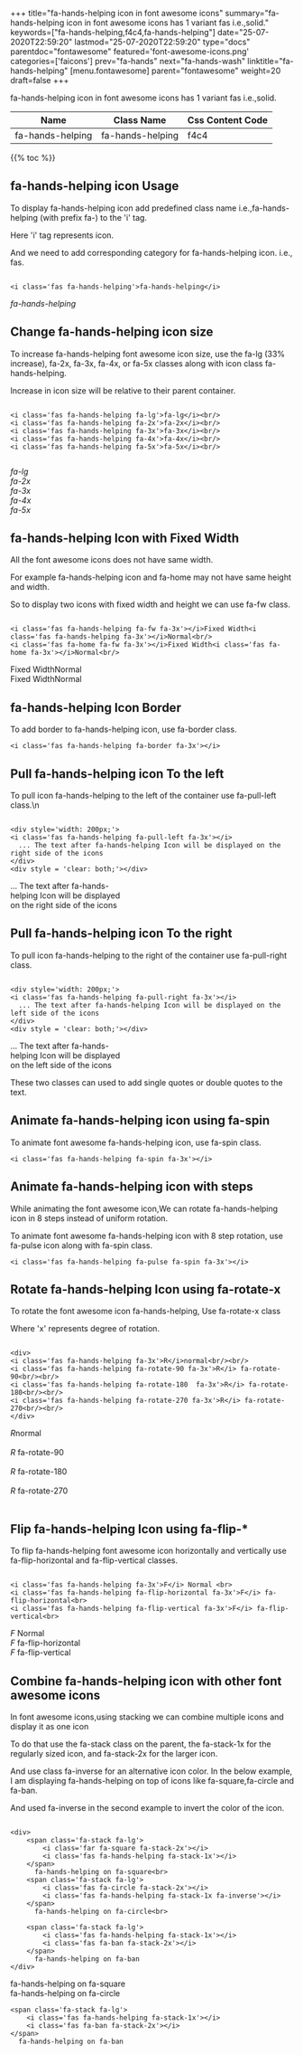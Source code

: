 +++
title="fa-hands-helping icon in font awesome icons"
summary="fa-hands-helping icon in font awesome icons has 1 variant fas i.e.,solid."
keywords=["fa-hands-helping,f4c4,fa-hands-helping"]
date="25-07-2020T22:59:20"
lastmod="25-07-2020T22:59:20"
type="docs"
parentdoc="fontawesome"
featured='font-awesome-icons.png'
categories=['faicons']
prev="fa-hands"
next="fa-hands-wash"
linktitle="fa-hands-helping"
[menu.fontawesome]
parent="fontawesome"
weight=20
draft=false
+++


fa-hands-helping icon in font awesome icons has 1 variant fas i.e.,solid.

<div class='table-responsive'><table class='table'><thead><tr><th>Name</th><th>Class Name</th><th>Css Content Code</th></tr></thead><tbody><tr><td>fa-hands-helping</td><td>fa-hands-helping</td><td>f4c4</td></tr></tbody></table></div>


{{% toc %}}


## fa-hands-helping icon Usage

To display fa-hands-helping icon add predefined class name i.e.,fa-hands-helping (with prefix fa-) to the 'i' tag.

Here 'i' tag represents icon.

And we need to add corresponding category for fa-hands-helping icon. i.e., fas.


```

<i class='fas fa-hands-helping'>fa-hands-helping</i>
```

<i class='fas fa-hands-helping'>fa-hands-helping</i>




## Change fa-hands-helping icon size
To increase fa-hands-helping font awesome icon size, use the fa-lg (33% increase), fa-2x, fa-3x, fa-4x, or fa-5x classes along with icon class fa-hands-helping.

Increase in icon size will be relative to their parent container. 

```

<i class='fas fa-hands-helping fa-lg'>fa-lg</i><br/>
<i class='fas fa-hands-helping fa-2x'>fa-2x</i><br/>
<i class='fas fa-hands-helping fa-3x'>fa-3x</i><br/>
<i class='fas fa-hands-helping fa-4x'>fa-4x</i><br/>
<i class='fas fa-hands-helping fa-5x'>fa-5x</i><br/>
            
```

<i class='fas fa-hands-helping fa-lg'>fa-lg</i><br/>
<i class='fas fa-hands-helping fa-2x'>fa-2x</i><br/>
<i class='fas fa-hands-helping fa-3x'>fa-3x</i><br/>
<i class='fas fa-hands-helping fa-4x'>fa-4x</i><br/>
<i class='fas fa-hands-helping fa-5x'>fa-5x</i><br/>
            



## fa-hands-helping Icon with Fixed Width 

All the font awesome icons does not have same width.

For example fa-hands-helping icon and fa-home may not have same height and width.

So to display two icons with fixed width and height we can use fa-fw class.


```

<i class='fas fa-hands-helping fa-fw fa-3x'></i>Fixed Width<i class='fas fa-hands-helping fa-3x'></i>Normal<br/>
<i class='fas fa-home fa-fw fa-3x'></i>Fixed Width<i class='fas fa-home fa-3x'></i>Normal<br/>
```

<i class='fas fa-hands-helping fa-fw fa-3x'></i>Fixed Width<i class='fas fa-hands-helping fa-3x'></i>Normal<br/>
<i class='fas fa-home fa-fw fa-3x'></i>Fixed Width<i class='fas fa-home fa-3x'></i>Normal<br/>



## fa-hands-helping Icon Border 

To add border to fa-hands-helping icon, use fa-border class.


```
<i class='fas fa-hands-helping fa-border fa-3x'></i>

```
<i class='fas fa-hands-helping fa-border fa-3x'></i>





## Pull fa-hands-helping icon To the left

To pull icon fa-hands-helping to the left of the container use fa-pull-left class.\n

```

<div style='width: 200px;'>
<i class='fas fa-hands-helping fa-pull-left fa-3x'></i>
  ... The text after fa-hands-helping Icon will be displayed on the right side of the icons
</div>
<div style = 'clear: both;'></div>
```

<div style='width: 200px;'>
<i class='fas fa-hands-helping fa-pull-left fa-3x'></i>
  ... The text after fa-hands-helping Icon will be displayed on the right side of the icons
</div>
<div style = 'clear: both;'></div>




## Pull fa-hands-helping icon To the right
To pull icon fa-hands-helping to the right of the container use fa-pull-right class.

```

<div style='width: 200px;'>
<i class='fas fa-hands-helping fa-pull-right fa-3x'></i>
  ... The text after fa-hands-helping Icon will be displayed on the left side of the icons
</div>
<div style = 'clear: both;'></div>
```

<div style='width: 200px;'>
<i class='fas fa-hands-helping fa-pull-right fa-3x'></i>
  ... The text after fa-hands-helping Icon will be displayed on the left side of the icons
</div>
<div style = 'clear: both;'></div>

These two classes can used to add single quotes or double quotes to the text.


## Animate fa-hands-helping icon using fa-spin
To animate font awesome fa-hands-helping icon, use fa-spin class.

```
<i class='fas fa-hands-helping fa-spin fa-3x'></i>
```
<i class='fas fa-hands-helping fa-spin fa-3x'></i>




## Animate fa-hands-helping icon with steps
While animating the font awesome icon,We can rotate fa-hands-helping icon in 8 steps instead of uniform rotation.

To animate font awesome fa-hands-helping icon with 8 step rotation, use fa-pulse icon along with fa-spin class.


```
<i class='fas fa-hands-helping fa-pulse fa-spin fa-3x'></i>

```
<i class='fas fa-hands-helping fa-pulse fa-spin fa-3x'></i>





## Rotate fa-hands-helping Icon using fa-rotate-x
To rotate the font awesome icon fa-hands-helping, Use fa-rotate-x class

Where 'x' represents degree of rotation.


```

<div>
<i class='fas fa-hands-helping fa-3x'>R</i>normal<br/><br/>
<i class='fas fa-hands-helping fa-rotate-90 fa-3x'>R</i> fa-rotate-90<br/><br/> 
<i class='fas fa-hands-helping fa-rotate-180  fa-3x'>R</i> fa-rotate-180<br/><br/> 
<i class='fas fa-hands-helping fa-rotate-270 fa-3x'>R</i> fa-rotate-270<br/><br/>
</div>
```

<div>
<i class='fas fa-hands-helping fa-3x'>R</i>normal<br/><br/>
<i class='fas fa-hands-helping fa-rotate-90 fa-3x'>R</i> fa-rotate-90<br/><br/> 
<i class='fas fa-hands-helping fa-rotate-180  fa-3x'>R</i> fa-rotate-180<br/><br/> 
<i class='fas fa-hands-helping fa-rotate-270 fa-3x'>R</i> fa-rotate-270<br/><br/>
</div>




## Flip fa-hands-helping Icon using fa-flip-*
To flip fa-hands-helping font awesome icon horizontally and vertically use fa-flip-horizontal and fa-flip-vertical classes. 

```

<i class='fas fa-hands-helping fa-3x'>F</i> Normal <br>
<i class='fas fa-hands-helping fa-flip-horizontal fa-3x'>F</i> fa-flip-horizontal<br>
<i class='fas fa-hands-helping fa-flip-vertical fa-3x'>F</i> fa-flip-vertical<br>
```

<i class='fas fa-hands-helping fa-3x'>F</i> Normal <br>
<i class='fas fa-hands-helping fa-flip-horizontal fa-3x'>F</i> fa-flip-horizontal<br>
<i class='fas fa-hands-helping fa-flip-vertical fa-3x'>F</i> fa-flip-vertical<br>




## Combine fa-hands-helping icon with other font awesome icons
In font awesome icons,using stacking we can combine multiple icons and display it as one icon 

To do that use the fa-stack class on the parent, the fa-stack-1x for the regularly sized icon, and fa-stack-2x for the larger icon.

And use class fa-inverse for an alternative icon color. 
In the below example, I am displaying fa-hands-helping on top of icons like fa-square,fa-circle and fa-ban.

And used fa-inverse in the second example to invert the color of the icon.

```

<div>
    <span class='fa-stack fa-lg'>
        <i class='far fa-square fa-stack-2x'></i>
        <i class='fas fa-hands-helping fa-stack-1x'></i>
    </span>
      fa-hands-helping on fa-square<br>
    <span class='fa-stack fa-lg'>
        <i class='fas fa-circle fa-stack-2x'></i>
        <i class='fas fa-hands-helping fa-stack-1x fa-inverse'></i>
    </span>
      fa-hands-helping on fa-circle<br>

    <span class='fa-stack fa-lg'>
        <i class='fas fa-hands-helping fa-stack-1x'></i>
        <i class='fas fa-ban fa-stack-2x'></i>
    </span>
      fa-hands-helping on fa-ban
</div>
```

<div>
    <span class='fa-stack fa-lg'>
        <i class='far fa-square fa-stack-2x'></i>
        <i class='fas fa-hands-helping fa-stack-1x'></i>
    </span>
      fa-hands-helping on fa-square<br>
    <span class='fa-stack fa-lg'>
        <i class='fas fa-circle fa-stack-2x'></i>
        <i class='fas fa-hands-helping fa-stack-1x fa-inverse'></i>
    </span>
      fa-hands-helping on fa-circle<br>

    <span class='fa-stack fa-lg'>
        <i class='fas fa-hands-helping fa-stack-1x'></i>
        <i class='fas fa-ban fa-stack-2x'></i>
    </span>
      fa-hands-helping on fa-ban
</div>






